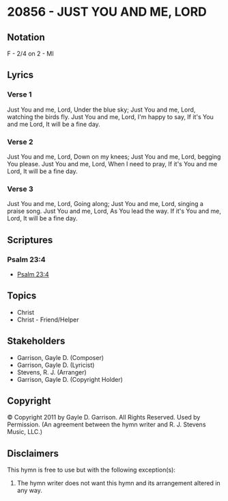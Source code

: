 # 20856 - JUST YOU AND ME, LORD

## Notation

F - 2/4 on 2 - MI

## Lyrics

### Verse 1

Just You and me, Lord, Under the blue sky; Just You and me, Lord, watching the birds fly. Just You and me, Lord, I'm happy to say, If it's You and me Lord, It will be a fine day.

### Verse 2

Just You and me, Lord, Down on my knees; Just You and me, Lord, begging You please. Just You and me, Lord, When I need to pray, If it's You and me Lord, It will be a fine day.

### Verse 3

Just You and me, Lord, Going along; Just You and me, Lord, singing a praise song. Just You and me, Lord, As You lead the way. If it's You and me, Lord,  It will be a fine day.


## Scriptures

### Psalm 23:4

- [Psalm 23:4](https://www.biblegateway.com/passage/?search=Psalm%2023%3A4)


## Topics

- Christ
- Christ - Friend/Helper

## Stakeholders

- Garrison, Gayle D. (Composer)
- Garrison, Gayle D. (Lyricist)
- Stevens, R. J. (Arranger)
- Garrison, Gayle D. (Copyright Holder)

## Copyright

© Copyright 2011 by Gayle D. Garrison. All Rights Reserved. Used by Permission.
(An agreement between the hymn writer and R. J. Stevens Music, LLC.)

## Disclaimers

This hymn is free to use but with the following exception(s):
1. The hymn writer does not want this hymn and its arrangement altered in any way.

